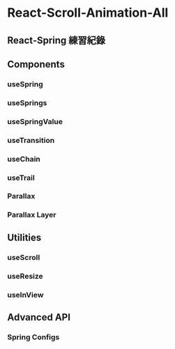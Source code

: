 # React-Scroll-Animation-All

## React-Spring 練習紀錄

## Components

### useSpring

### useSprings

### useSpringValue

### useTransition

### useChain

### useTrail

### Parallax

### Parallax Layer

## Utilities

### useScroll

### useResize

### useInView

## Advanced API

### Spring Configs
